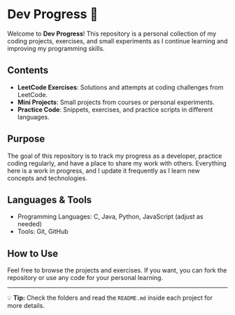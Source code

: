 # Dev Progress 🚀

Welcome to **Dev Progress**! This repository is a personal collection of my coding projects, exercises, and small experiments as I continue learning and improving my programming skills.

## Contents

- **LeetCode Exercises**: Solutions and attempts at coding challenges from LeetCode.
- **Mini Projects**: Small projects from courses or personal experiments.
- **Practice Code**: Snippets, exercises, and practice scripts in different languages.

## Purpose

The goal of this repository is to track my progress as a developer, practice coding regularly, and have a place to share my work with others. Everything here is a work in progress, and I update it frequently as I learn new concepts and technologies.

## Languages & Tools

- Programming Languages: C, Java, Python, JavaScript (adjust as needed)
- Tools: Git, GitHub

## How to Use

Feel free to browse the projects and exercises. If you want, you can fork the repository or use any code for your personal learning.

---

💡 **Tip:** Check the folders and read the `README.md` inside each project for more details.
